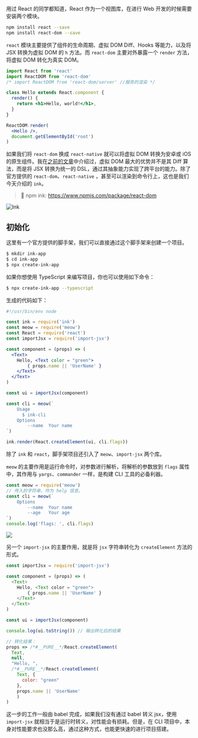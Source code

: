 用过 React 的同学都知道，React 作为一个视图库，在进行 Web 开发的时候需要安装两个模块。

```bash
npm install react --save
npm install react-dom --save
```

`react` 模块主要提供了组件的生命周期、虚拟 DOM Diff、Hooks 等能力，以及将 JSX 转换为虚拟 DOM 的 `h` 方法。而 `react-dom` 主要对外暴露一个 `render` 方法，将虚拟 DOM 转化为真实 DOM。

```jsx
import React from 'react'
import ReactDOM from 'react-dom'
/* import ReactDOM from 'react-dom/server' //服务的渲染 */

class Hello extends React.component {
  render() {
    return <h1>Hello, world!</h1>,
  }
}

ReactDOM.render(
  <Hello />,
  document.getElementById('root')
)
```

如果我们将 `react-dom` 换成 `react-native` 就可以将虚拟 DOM 转换为安卓或 iOS 的原生组件。我在[之前的文章](https://blog.shenfq.com/posts/2019/%E8%99%9A%E6%8B%9FDOM%E5%88%B0%E5%BA%95%E6%98%AF%E4%BB%80%E4%B9%88%EF%BC%9F.html)中介绍过，虚拟 DOM 最大的优势并不是其 Diff 算法，而是将 JSX 转换为统一的 DSL，通过其抽象能力实现了跨平台的能力。除了官方提供的 `react-dom`、`react-native` ，甚至可以渲染到命令行上，这也是我们今天介绍的 `ink`。

> 🔗 npm ink: https://www.npmjs.com/package/react-dom

![Ink](https://file.shenfq.com/pic/20210726142859.png)



## 初始化

这里有一个官方提供的脚手架，我们可以直接通过这个脚手架来创建一个项目。

```bash
$ mkdir ink-app
$ cd ink-app
$ npx create-ink-app
```

如果你想使用 TypeScript 来编写项目，你也可以使用如下命令：

```bash
$ npx create-ink-app --typescript
```

生成的代码如下：

```jsx
#!/usr/bin/env node

const ink = require('ink')
const meow = require('meow')
const React = require('react')
const importJsx = require('import-jsx')

const component = (props) => (
  <Text>
    Hello, <Text color = "green">
  		{ props.name || 'UserName' }
  	</Text>
  </Text>
)

const ui = importJsx(component)

const cli = meow(`
	Usage
	  $ ink-cli
	Options
		--name  Your name
`)

ink.render(React.createElement(ui, cli.flags))
```

除了 `ink` 和 `react`，脚手架项目还引入了 `meow`、`import-jsx` 两个库。

`meow` 的主要作用是运行命令时，对参数进行解析，将解析的参数放到 `flags` 属性中，其作用与 `yargs`、`commander` 一样，是构建 CLI 工具的必备利器。

```js
const meow = require('meow')
// 传入的字符串，作为 help 信息。
const cli = meow(`
	Options
		--name  Your name
		--age   Your age
`)
console.log('flags: ', cli.flags)
```

![](https://file.shenfq.com/pic/20210726180012.png)

另一个 `import-jsx` 的主要作用，就是将 `jsx` 字符串转化为 `createElement` 方法的形式。

```js
const importJsx = require('import-jsx')

const component = (props) => (
  <Text>
    Hello, <Text color = "green">
  		{ props.name || 'UserName' }
  	</Text>
  </Text>
)

const ui = importJsx(component)

console.log(ui.toString()) // 输出转化后的结果
```

```js
// 转化结果：
props => /*#__PURE__*/React.createElement(
  Text,
  null,
  "Hello, ",
  /*#__PURE__*/React.createElement(
    Text, {
      color: "green"
    },
    props.name || 'UserName'
 	)
)
```

这一步的工作一般由  babel 完成，如果我们没有通过 babel 转义 jsx，使用 `import-jsx` 就相当于是运行时转义，对性能会有损耗。但是，在 CLI 项目中，本身对性能要求也没那么高，通过这种方式，也能更快速的进行项目搭建。











